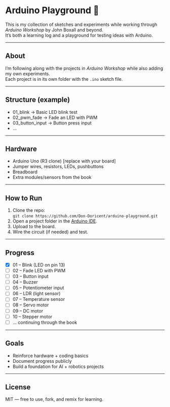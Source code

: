 # Arduino Playground 🚀

This is my collection of sketches and experiments while working through *Arduino Workshop* by John Boxall and beyond.  
It’s both a learning log and a playground for testing ideas with Arduino.

---

## About
I’m following along with the projects in *Arduino Workshop* while also adding my own experiments.  
Each project is in its own folder with the `.ino` sketch file.

---

## Structure (example)
- 01_blink → Basic LED blink test  
- 02_pwm_fade → Fade an LED with PWM  
- 03_button_input → Button press input  
- ...  

---

## Hardware
- Arduino Uno (R3 clone) [replace with your board]  
- Jumper wires, resistors, LEDs, pushbuttons  
- Breadboard  
- Extra modules/sensors from the book  

---

## How to Run
1. Clone the repo:  
   `git clone https://github.com/Don-Doricent/arduino-playground.git`  
2. Open a project folder in the [Arduino IDE](https://www.arduino.cc/en/software).  
3. Upload to the board.  
4. Wire the circuit (if needed) and test.  

---

## Progress
- [x] 01 – Blink (LED on pin 13)  
- [ ] 02 – Fade LED with PWM  
- [ ] 03 – Button input  
- [ ] 04 – Buzzer  
- [ ] 05 – Potentiometer input  
- [ ] 06 – LDR (light sensor)  
- [ ] 07 – Temperature sensor  
- [ ] 08 – Servo motor  
- [ ] 09 – DC motor  
- [ ] 10 – Stepper motor  
- [ ] … continuing through the book  

---

## Goals
- Reinforce hardware + coding basics  
- Document progress publicly  
- Build a foundation for AI + robotics projects  

---

## License
MIT — free to use, fork, and remix for learning.
